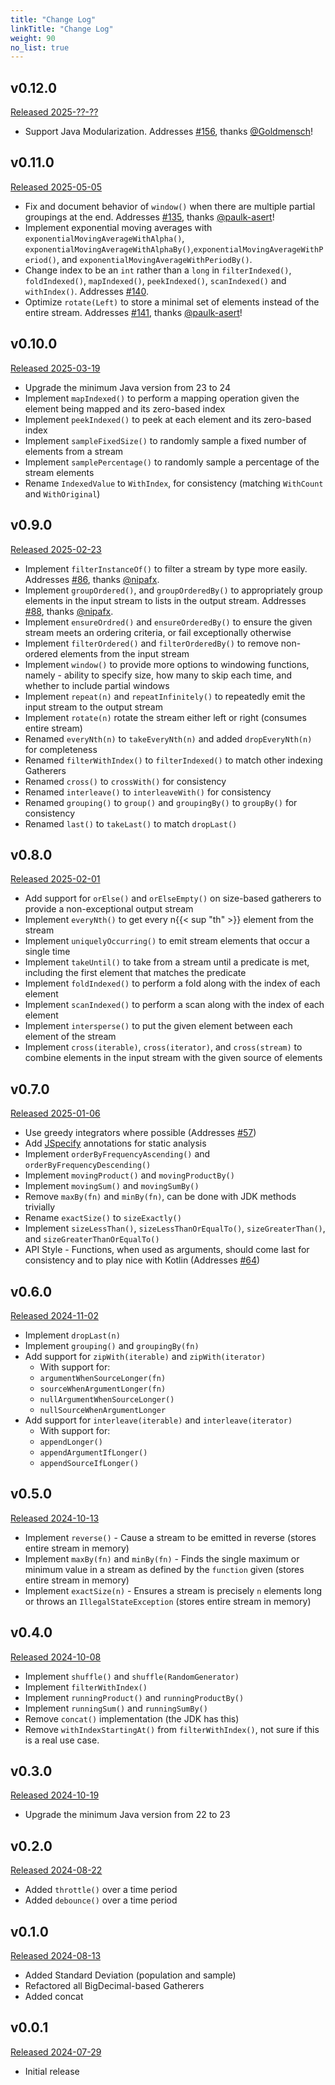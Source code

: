 ```yaml
---
title: "Change Log"
linkTitle: "Change Log"
weight: 90 
no_list: true
---
```


## v0.12.0
[Released 2025-??-??](https://github.com/tginsberg/gatherers4j/releases/tag/v0.12.0)
+ Support Java Modularization. Addresses [#156](https://github.com/tginsberg/gatherers4j/issues/156), thanks [@Goldmensch](https://github.com/Goldmensch)! 

## v0.11.0
[Released 2025-05-05](https://github.com/tginsberg/gatherers4j/releases/tag/v0.11.0)
+ Fix and document behavior of `window()` when there are multiple partial groupings at the end. Addresses [#135](https://github.com/tginsberg/gatherers4j/issues/135), thanks [@paulk-asert](https://github.com/paulk-asert)!
+ Implement exponential moving averages with `exponentialMovingAverageWithAlpha()`, `exponentialMovingAverageWithAlphaBy()`,`exponentialMovingAverageWithPeriod()`, and `exponentialMovingAverageWithPeriodBy()`.
+ Change index to be an `int` rather than a `long` in `filterIndexed()`, `foldIndexed()`, `mapIndexed()`, `peekIndexed()`, `scanIndexed()` and `withIndex()`. Addresses [#140](https://github.com/tginsberg/gatherers4j/issues/140). 
+ Optimize `rotate(Left)` to store a minimal set of elements instead of the entire stream. Addresses [#141](https://github.com/tginsberg/gatherers4j/issues/141), thanks [@paulk-asert](https://github.com/paulk-asert)! 

## v0.10.0
[Released 2025-03-19](https://github.com/tginsberg/gatherers4j/releases/tag/v0.10.0)

+ Upgrade the minimum Java version from 23 to 24
+ Implement `mapIndexed()` to perform a mapping operation given the element being mapped and its zero-based index
+ Implement `peekIndexed()` to peek at each element and its zero-based index
+ Implement `sampleFixedSize()` to randomly sample a fixed number of elements from a stream
+ Implement `samplePercentage()` to randomly sample a percentage of the stream elements
+ Rename `IndexedValue` to `WithIndex`, for consistency (matching `WithCount` and `WithOriginal`)

## v0.9.0
[Released 2025-02-23](https://github.com/tginsberg/gatherers4j/releases/tag/v0.9.0)

+ Implement `filterInstanceOf()` to filter a stream by type more easily. Addresses [#86](https://github.com/tginsberg/gatherers4j/issues/86), thanks [@nipafx](https://github.com/nipafx).
+ Implement `groupOrdered()`, and `groupOrderedBy()` to appropriately group elements in the input stream to lists in the output stream. Addresses [#88](https://github.com/tginsberg/gatherers4j/issues/88), thanks [@nipafx](https://github.com/nipafx).
+ Implement `ensureOrdred()` and `ensureOrderedBy()` to ensure the given stream meets an ordering criteria, or fail exceptionally otherwise
+ Implement `filterOrdered()` and `filterOrderedBy()` to remove non-ordered elements from the input stream
+ Implement `window()` to provide more options to windowing functions, namely - ability to specify size, how many to skip each time, and whether to include partial windows
+ Implement `repeat(n)` and `repeatInfinitely()` to repeatedly emit the input stream to the output stream
+ Implement `rotate(n)` rotate the stream either left or right (consumes entire stream)
+ Renamed `everyNth(n)` to `takeEveryNth(n)` and added `dropEveryNth(n)` for completeness
+ Renamed `filterWithIndex()` to `filterIndexed()` to match other indexing Gatherers
+ Renamed `cross()` to `crossWith()` for consistency
+ Renamed `interleave()` to `interleaveWith()` for consistency
+ Renamed `grouping()` to `group()` and `groupingBy()` to `groupBy()` for consistency
+ Renamed `last()` to `takeLast()` to match `dropLast()`

## v0.8.0
[Released 2025-02-01](https://github.com/tginsberg/gatherers4j/releases/tag/v0.8.0)

+ Add support for `orElse()` and `orElseEmpty()` on size-based gatherers to provide a non-exceptional output stream
+ Implement `everyNth()` to get every n{{< sup "th" >}} element from the stream
+ Implement `uniquelyOccurring()` to emit stream elements that occur a single time
+ Implement `takeUntil()` to take from a stream until a predicate is met, including the first element that matches the predicate
+ Implement `foldIndexed()` to perform a fold along with the index of each element
+ Implement `scanIndexed()` to perform a scan along with the index of each element
+ Implement `intersperse()` to put the given element between each element of the stream
+ Implement `cross(iterable)`, `cross(iterator)`, and `cross(stream)` to combine elements in the input stream with the given source of elements

## v0.7.0
[Released 2025-01-06](https://github.com/tginsberg/gatherers4j/releases/tag/v0.7.0)

+ Use greedy integrators where possible (Addresses [#57](https://github.com/tginsberg/gatherers4j/issues/57))
+ Add [JSpecify](https://jspecify.dev/) annotations for static analysis
+ Implement `orderByFrequencyAscending()` and `orderByFrequencyDescending()`
+ Implement `movingProduct()` and `movingProductBy()`
+ Implement `movingSum()` and `movingSumBy()`
+ Remove `maxBy(fn)` and `minBy(fn)`, can be done with JDK methods trivially
+ Rename `exactSize()` to `sizeExactly()`
+ Implement `sizeLessThan()`, `sizeLessThanOrEqualTo()`, `sizeGreaterThan()`, and `sizeGreaterThanOrEqualTo()`
+ API Style - Functions, when used as arguments, should come last for consistency and to play nice with Kotlin (Addresses [#64](https://github.com/tginsberg/gatherers4j/issues/64))

## v0.6.0
[Released 2024-11-02](https://github.com/tginsberg/gatherers4j/releases/tag/v0.6.0)

+ Implement `dropLast(n)`
+ Implement `grouping()` and `groupingBy(fn)`
+ Add support for `zipWith(iterable)` and `zipWith(iterator)`
    + With support for:
    + `argumentWhenSourceLonger(fn)`
    + `sourceWhenArgumentLonger(fn)`
    + `nullArgumentWhenSourceLonger()`
    + `nullSourceWhenArgumentLonger`
+ Add support for `interleave(iterable)` and `interleave(iterator)`
    + With support for:
    + `appendLonger()`
    + `appendArgumentIfLonger()`
    + `appendSourceIfLonger()`

## v0.5.0
[Released 2024-10-13](https://github.com/tginsberg/gatherers4j/releases/tag/v0.5.0)
+ Implement `reverse()` - Cause a stream to be emitted in reverse (stores entire stream in memory)
+ Implement `maxBy(fn)` and `minBy(fn)` - Finds the single maximum or minimum value in a stream as defined by the `function` given (stores entire stream in memory)
+ Implement `exactSize(n)` - Ensures a stream is precisely `n` elements long or throws an `IllegalStateException` (stores entire stream in memory)

## v0.4.0
[Released 2024-10-08](https://github.com/tginsberg/gatherers4j/releases/tag/v0.4.0)
+ Implement `shuffle()` and `shuffle(RandomGenerator)`
+ Implement `filterWithIndex()`
+ Implement `runningProduct()` and `runningProductBy()`
+ Implement `runningSum()` and `runningSumBy()`
+ Remove `concat()` implementation (the JDK has this)
+ Remove `withIndexStartingAt()` from `filterWithIndex()`, not sure if this is a real use case.

## v0.3.0
[Released 2024-10-19](https://github.com/tginsberg/gatherers4j/releases/tag/v0.3.0)
+ Upgrade the minimum Java version from 22 to 23

## v0.2.0
[Released 2024-08-22](https://github.com/tginsberg/gatherers4j/releases/tag/v0.2.0)
+ Added `throttle()` over a time period
+ Added `debounce()` over a time period

## v0.1.0
[Released 2024-08-13](https://github.com/tginsberg/gatherers4j/releases/tag/v0.1.0)
+ Added Standard Deviation (population and sample)
+ Refactored all BigDecimal-based Gatherers
+ Added concat

## v0.0.1
[Released 2024-07-29](https://github.com/tginsberg/gatherers4j/releases/tag/v0.0.1)
+ Initial release
